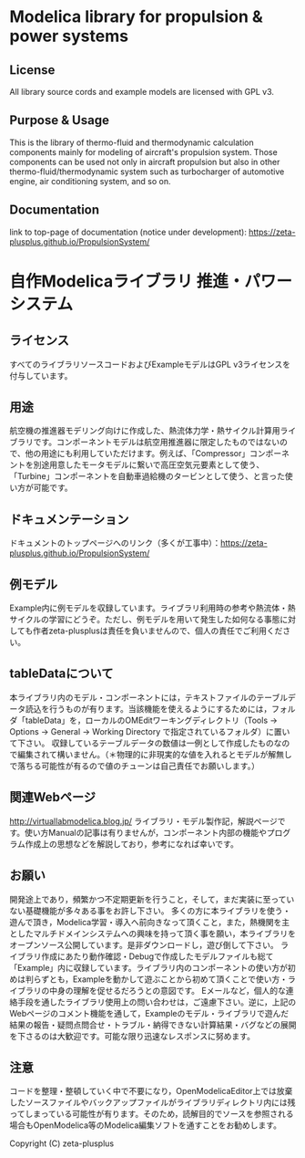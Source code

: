 # Modelica library for propulsion & power systems

## License
All library source cords and example models are licensed with GPL v3.

## Purpose & Usage
This is the library of thermo-fluid and thermodynamic calculation components mainly for modeling of aircraft's propulsion system. 
Those components can be used not only in aircraft propulsion but also in other thermo-fluid/thermodynamic system such as turbocharger of automotive engine, air conditioning system, and so on.

## Documentation
link to top-page of documentation (notice under development):
https://zeta-plusplus.github.io/PropulsionSystem/



# 自作Modelicaライブラリ 推進・パワーシステム

## ライセンス
すべてのライブラリソースコードおよびExampleモデルはGPL v3ライセンスを付与しています。

## 用途
航空機の推進器モデリング向けに作成した、熱流体力学・熱サイクル計算用ライブラリです。コンポーネントモデルは航空用推進器に限定したものではないので、他の用途にも利用していただけます。例えば、「Compressor」コンポーネントを別途用意したモータモデルに繋いで高圧空気元要素として使う、「Turbine」コンポーネントを自動車過給機のタービンとして使う、と言った使い方が可能です。

## ドキュメンテーション
ドキュメントのトップページへのリンク（多くが工事中）：https://zeta-plusplus.github.io/PropulsionSystem/

## 例モデル
Example内に例モデルを収録しています。ライブラリ利用時の参考や熱流体・熱サイクルの学習にどうぞ。ただし、例モデルを用いて発生した如何なる事態に対しても作者zeta-plusplusは責任を負いませんので、個人の責任でご利用ください。

## tableDataについて
本ライブラリ内のモデル・コンポーネントには，テキストファイルのテーブルデータ読込を行うものが有ります。当該機能を使えるようにするためには，フォルダ「tableData」を，ローカルのOMEditワーキングディレクトリ（Tools -> Options -> General -> Working Directory で指定されているフォルダ）に置いて下さい。
収録しているテーブルデータの数値は一例として作成したものなので編集されて構いません。（＊物理的に非現実的な値を入れるとモデルが解無しで落ちる可能性が有るので値のチューンは自己責任でお願いします。）

## 関連Webページ
http://virtuallabmodelica.blog.jp/
ライブラリ・モデル製作記，解説ページです。使い方Manualの記事は有りませんが，コンポーネント内部の機能やプログラム作成上の思想などを解説しており，参考になれば幸いです。

## お願い
開発途上であり，頻繁かつ不定期更新を行うこと，そして，まだ実装に至っていない基礎機能が多々ある事をお許し下さい。
多くの方に本ライブラリを使う・遊んで頂き，Modelica学習・導入へ前向きなって頂くこと，また，熱機関を主としたマルチドメインシステムへの興味を持って頂く事を願い，本ライブラリをオープンソース公開しています。是非ダウンロードし，遊び倒して下さい。
ライブラリ作成にあたり動作確認・Debugで作成したモデルファイルも総て「Example」内に収録しています。ライブラリ内のコンポーネントの使い方が初めは判らずとも，Exampleを動かして遊ぶことから初めて頂くことで使い方・ライブラリの中身の理解を促せるだろうとの意図です。
Eメールなど，個人的な連絡手段を通したライブラリ使用上の問い合わせは，ご遠慮下さい。逆に，上記のWebページのコメント機能を通して，Exampleのモデル・ライブラリで遊んだ結果の報告・疑問点問合せ・トラブル・納得できない計算結果・バグなどの展開を下さるのは大歓迎です。可能な限り迅速なレスポンスに努めます。

## 注意
コードを整理・整頓していく中で不要になり，OpenModelicaEditor上では放棄したソースファイルやバックアップファイルがライブラリディレクトリ内には残ってしまっている可能性が有ります。そのため，読解目的でソースを参照される場合もOpenModelica等のModelica編集ソフトを通すことをお勧めします。

Copyright (C) zeta-plusplus
